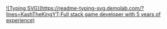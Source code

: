 [![Typing SVG](https://readme-typing-svg.demolab.com/?lines=KashTheKingYT;Full stack game developer with 5 years of experience)](https://git.io/typing-svg)
